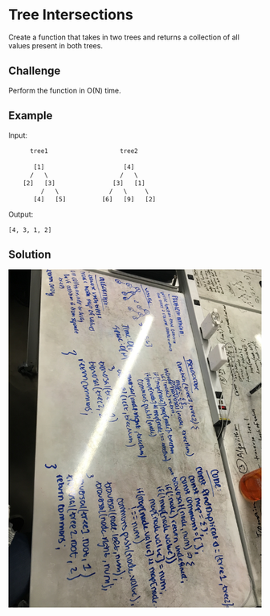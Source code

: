 # Tree Intersections

Create a function that takes in two trees and returns a collection of all values present in both trees.

## Challenge

Perform the function in O(N) time.

## Example

Input:

          tree1                    tree2
          
           [1]                      [4]
          /   \                    /   \
        [2]   [3]                [3]   [1]
             /   \              /   \     \
           [4]   [5]          [6]   [9]   [2]
Output:

    [4, 3, 1, 2]

## Solution
![whiteboard solution](assets/tree-intersection.jpg)
